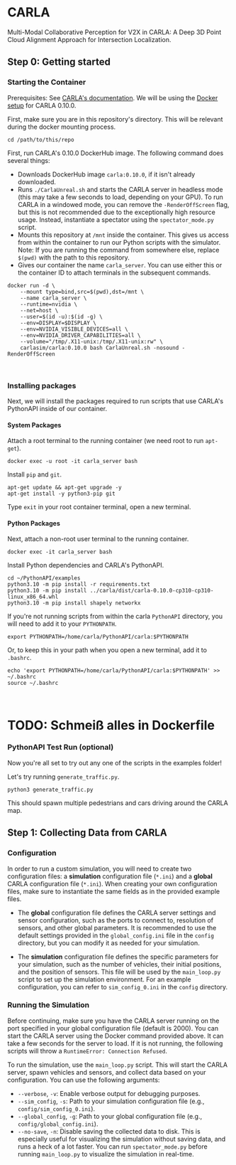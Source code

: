 # CARLA

Multi-Modal Collaborative Perception for V2X in CARLA: A Deep 3D Point Cloud Alignment Approach for Intersection Localization.

## Step 0: Getting started

### Starting the Container

Prerequisites: See [CARLA's documentation](https://carla-ue5.readthedocs.io/en/latest/). We will be using the [Docker setup](https://carla-ue5.readthedocs.io/en/latest/start_quickstart/#running-carla-using-a-docker-container) for CARLA 0.10.0.

First, make sure you are in this repository's directory. This will be relevant during the docker mounting process.

```
cd /path/to/this/repo
```

First, run CARLA's 0.10.0 DockerHub image. The following command does several things:
- Downloads DockerHub image `carla:0.10.0`, if it isn't already downloaded.
- Runs `./CarlaUnreal.sh` and starts the CARLA server in headless mode (this may take a few seconds to load, depending on your GPU). To run CARLA in a windowed mode, you can remove the `-RenderOffScreen` flag, but this is not recommended due to the exceptionally high resource usage. Instead, instantiate a spectator using the `spectator_mode.py` script.
- Mounts this repository at `/mnt` inside the container. This gives us access from within the container to run our Python scripts with the simulator. <br />
Note: If you are running the command from somewhere else, replace `$(pwd)` with the path to this repository.
- Gives our container the name `carla_server`. You can use either this or the container ID to attach terminals in the subsequent commands.

```
docker run -d \
    --mount type=bind,src=$(pwd),dst=/mnt \
    --name carla_server \
    --runtime=nvidia \
    --net=host \
    --user=$(id -u):$(id -g) \
    --env=DISPLAY=$DISPLAY \
    --env=NVIDIA_VISIBLE_DEVICES=all \
    --env=NVIDIA_DRIVER_CAPABILITIES=all \
    --volume="/tmp/.X11-unix:/tmp/.X11-unix:rw" \
    carlasim/carla:0.10.0 bash CarlaUnreal.sh -nosound -RenderOffScreen
```

<br />

### Installing packages

Next, we will install the packages required to run scripts that use CARLA's PythonAPI inside of our container.

#### System Packages

Attach a root terminal to the running container (we need root to run `apt-get`).

```
docker exec -u root -it carla_server bash
```

Install `pip` and `git`.

```
apt-get update && apt-get upgrade -y
apt-get install -y python3-pip git
```

Type `exit` in your root container terminal, open a new terminal. 

#### Python Packages

Next, attach a non-root user terminal to the running container.

```
docker exec -it carla_server bash
```

Install Python dependencies and CARLA's PythonAPI.

```
cd ~/PythonAPI/examples
python3.10 -m pip install -r requirements.txt
python3.10 -m pip install ../carla/dist/carla-0.10.0-cp310-cp310-linux_x86_64.whl
python3.10 -m pip install shapely networkx
```

If you're not running scripts from within the carla `PythonAPI` directory, you will need to add it to your `PYTHONPATH`.

```
export PYTHONPATH=/home/carla/PythonAPI/carla:$PYTHONPATH
```

Or, to keep this in your path when you open a new terminal, add it to `.bashrc`.

```
echo 'export PYTHONPATH=/home/carla/PythonAPI/carla:$PYTHONPATH' >> ~/.bashrc
source ~/.bashrc
```

<br />

# TODO: Schmeiß alles in Dockerfile

### PythonAPI Test Run (optional)

Now you're all set to try out any one of the scripts in the examples folder!

Let's try running `generate_traffic.py`.

```
python3 generate_traffic.py
```

This should spawn multiple pedestrians and cars driving around the CARLA map.


## Step 1: Collecting Data from CARLA

### Configuration

In order to run a custom simulation, you will need to create two configuration files: a **simulation** configuration file (`*.ini`) and a **global** CARLA configuration file (`*.ini`). When creating your own configuration files, make sure to instantiate the same fields as in the provided example files.

- The **global** configuration file defines the CARLA server settings and sensor configuration, such as the ports to connect to, resolution of sensors, and other global parameters. It is recommended to use the default settings provided in the `global_config.ini` file in the `config` directory, but you can modify it as needed for your simulation.

- The **simulation** configuration file defines the specific parameters for your simulation, such as the number of vehicles, their initial positions, and the position of sensors. This file will be used by the `main_loop.py` script to set up the simulation environment. For an example configuration, you can refer to `sim_config_0.ini` in the `config` directory.

### Running the Simulation

Before continuing, make sure you have the CARLA server running on the port specified in your global configuration file (default is 2000). You can start the CARLA server using the Docker command provided above. It can take a few seconds for the server to load. If it is not running, the following scripts will throw a `RuntimeError: Connection Refused`.

To run the simulation, use the `main_loop.py` script. This will start the CARLA server, spawn vehicles and sensors, and collect data based on your configuration. You can use the following arguments:
- `--verbose`, `-v`: Enable verbose output for debugging purposes.
- `--sim_config`, `-s`: Path to your simulation configuration file (e.g., `config/sim_config_0.ini`).
- `--global_config`, `-g`: Path to your global configuration file (e.g., `config/global_config.ini`).
- `--no-save`, `-n`: Disable saving the collected data to disk. This is especially useful for visualizing the simulation without saving data, and runs a heck of a lot faster. You can run `spectator_mode.py` before running `main_loop.py` to visualize the simulation in real-time.
